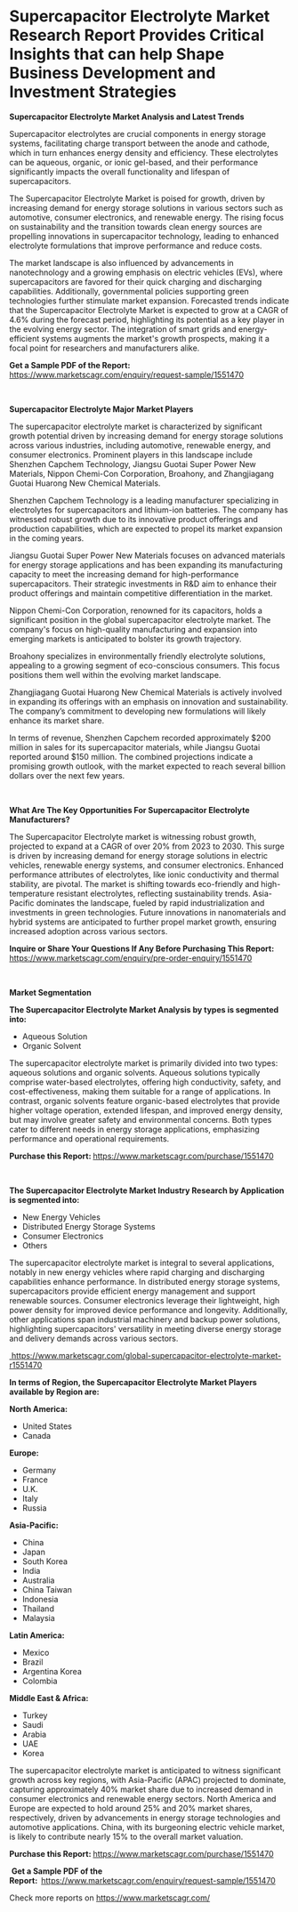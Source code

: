 <p><h1>Supercapacitor Electrolyte Market Research Report Provides Critical Insights that can help Shape Business Development and Investment Strategies</h1></p><p><strong>Supercapacitor Electrolyte Market Analysis and Latest Trends</strong></p>
<p><p>Supercapacitor electrolytes are crucial components in energy storage systems, facilitating charge transport between the anode and cathode, which in turn enhances energy density and efficiency. These electrolytes can be aqueous, organic, or ionic gel-based, and their performance significantly impacts the overall functionality and lifespan of supercapacitors. </p><p>The Supercapacitor Electrolyte Market is poised for growth, driven by increasing demand for energy storage solutions in various sectors such as automotive, consumer electronics, and renewable energy. The rising focus on sustainability and the transition towards clean energy sources are propelling innovations in supercapacitor technology, leading to enhanced electrolyte formulations that improve performance and reduce costs. </p><p>The market landscape is also influenced by advancements in nanotechnology and a growing emphasis on electric vehicles (EVs), where supercapacitors are favored for their quick charging and discharging capabilities. Additionally, governmental policies supporting green technologies further stimulate market expansion. Forecasted trends indicate that the Supercapacitor Electrolyte Market is expected to grow at a CAGR of 4.6% during the forecast period, highlighting its potential as a key player in the evolving energy sector. The integration of smart grids and energy-efficient systems augments the market's growth prospects, making it a focal point for researchers and manufacturers alike.</p></p>
<p><strong>Get a Sample PDF of the Report:&nbsp;</strong> <a href="https://www.marketscagr.com/enquiry/request-sample/1551470?utm_campaign=2667&utm_medium=2&utm_source=Github&utm_content=ia&utm_term=31032025&utm_id=supercapacitor-electrolyte">https://www.marketscagr.com/enquiry/request-sample/1551470</a></p>
<p>&nbsp;</p>
<p><strong>Supercapacitor Electrolyte Major Market Players</strong></p>
<p><p>The supercapacitor electrolyte market is characterized by significant growth potential driven by increasing demand for energy storage solutions across various industries, including automotive, renewable energy, and consumer electronics. Prominent players in this landscape include Shenzhen Capchem Technology, Jiangsu Guotai Super Power New Materials, Nippon Chemi-Con Corporation, Broahony, and Zhangjiagang Guotai Huarong New Chemical Materials.</p><p>Shenzhen Capchem Technology is a leading manufacturer specializing in electrolytes for supercapacitors and lithium-ion batteries. The company has witnessed robust growth due to its innovative product offerings and production capabilities, which are expected to propel its market expansion in the coming years.</p><p>Jiangsu Guotai Super Power New Materials focuses on advanced materials for energy storage applications and has been expanding its manufacturing capacity to meet the increasing demand for high-performance supercapacitors. Their strategic investments in R&D aim to enhance their product offerings and maintain competitive differentiation in the market.</p><p>Nippon Chemi-Con Corporation, renowned for its capacitors, holds a significant position in the global supercapacitor electrolyte market. The company's focus on high-quality manufacturing and expansion into emerging markets is anticipated to bolster its growth trajectory.</p><p>Broahony specializes in environmentally friendly electrolyte solutions, appealing to a growing segment of eco-conscious consumers. This focus positions them well within the evolving market landscape.</p><p>Zhangjiagang Guotai Huarong New Chemical Materials is actively involved in expanding its offerings with an emphasis on innovation and sustainability. The company’s commitment to developing new formulations will likely enhance its market share.</p><p>In terms of revenue, Shenzhen Capchem recorded approximately $200 million in sales for its supercapacitor materials, while Jiangsu Guotai reported around $150 million. The combined projections indicate a promising growth outlook, with the market expected to reach several billion dollars over the next few years.</p></p>
<p>&nbsp;</p>
<p><strong>What Are The Key Opportunities For Supercapacitor Electrolyte Manufacturers?</strong></p>
<p><p>The Supercapacitor Electrolyte market is witnessing robust growth, projected to expand at a CAGR of over 20% from 2023 to 2030. This surge is driven by increasing demand for energy storage solutions in electric vehicles, renewable energy systems, and consumer electronics. Enhanced performance attributes of electrolytes, like ionic conductivity and thermal stability, are pivotal. The market is shifting towards eco-friendly and high-temperature resistant electrolytes, reflecting sustainability trends. Asia-Pacific dominates the landscape, fueled by rapid industrialization and investments in green technologies. Future innovations in nanomaterials and hybrid systems are anticipated to further propel market growth, ensuring increased adoption across various sectors.</p></p>
<p><strong>Inquire or Share Your Questions If Any Before Purchasing This Report:</strong> <a href="https://www.marketscagr.com/enquiry/pre-order-enquiry/1551470?utm_campaign=2667&utm_medium=2&utm_source=Github&utm_content=ia&utm_term=31032025&utm_id=supercapacitor-electrolyte">https://www.marketscagr.com/enquiry/pre-order-enquiry/1551470</a></p>
<p>&nbsp;</p>
<p><strong>Market Segmentation</strong></p>
<p><strong>The Supercapacitor Electrolyte Market Analysis by types is segmented into:</strong></p>
<p><ul><li>Aqueous Solution</li><li>Organic Solvent</li></ul></p>
<p><p>The supercapacitor electrolyte market is primarily divided into two types: aqueous solutions and organic solvents. Aqueous solutions typically comprise water-based electrolytes, offering high conductivity, safety, and cost-effectiveness, making them suitable for a range of applications. In contrast, organic solvents feature organic-based electrolytes that provide higher voltage operation, extended lifespan, and improved energy density, but may involve greater safety and environmental concerns. Both types cater to different needs in energy storage applications, emphasizing performance and operational requirements.</p></p>
<p><strong>Purchase this Report:&nbsp;</strong><a href="https://www.marketscagr.com/purchase/1551470?utm_campaign=2667&utm_medium=2&utm_source=Github&utm_content=ia&utm_term=31032025&utm_id=supercapacitor-electrolyte">https://www.marketscagr.com/purchase/1551470</a></p>
<p>&nbsp;</p>
<p><strong>The Supercapacitor Electrolyte Market Industry Research by Application is segmented into:</strong></p>
<p><ul><li>New Energy Vehicles</li><li>Distributed Energy Storage Systems</li><li>Consumer Electronics</li><li>Others</li></ul></p>
<p><p>The supercapacitor electrolyte market is integral to several applications, notably in new energy vehicles where rapid charging and discharging capabilities enhance performance. In distributed energy storage systems, supercapacitors provide efficient energy management and support renewable sources. Consumer electronics leverage their lightweight, high power density for improved device performance and longevity. Additionally, other applications span industrial machinery and backup power solutions, highlighting supercapacitors' versatility in meeting diverse energy storage and delivery demands across various sectors.</p></p>
<p><a href="https://www.marketscagr.com/global-supercapacitor-electrolyte-market-r1551470?utm_campaign=2667&utm_medium=2&utm_source=Github&utm_content=ia&utm_term=31032025&utm_id=supercapacitor-electrolyte">&nbsp;https://www.marketscagr.com/global-supercapacitor-electrolyte-market-r1551470</a></p>
<p><strong>In terms of Region, the Supercapacitor Electrolyte Market Players available by Region are:</strong></p>
<p>
    <p> <strong> North America: </strong>
        <ul>
            <li>United States</li>
            <li>Canada</li>
        </ul>
        </p> 
    <p> <strong> Europe: </strong>
        <ul>
            <li>Germany</li>
            <li>France</li>
            <li>U.K.</li>
            <li>Italy</li>
            <li>Russia</li>
        </ul>
        </p> 
    <p> <strong> Asia-Pacific: </strong>
        <ul>
            <li>China</li>
            <li>Japan</li>
            <li>South Korea</li>
            <li>India</li>
            <li>Australia</li>
            <li>China Taiwan</li>
            <li>Indonesia</li>
            <li>Thailand</li>
            <li>Malaysia</li>
        </ul>
        </p> 
    <p> <strong> Latin America: </strong>
        <ul>
            <li>Mexico</li>
            <li>Brazil</li>
            <li>Argentina Korea</li>
            <li>Colombia</li>
        </ul>
        </p> 
    <p> <strong> Middle East & Africa: </strong>
        <ul>
            <li>Turkey</li>
            <li>Saudi</li>
            <li>Arabia</li>
            <li>UAE</li>
            <li>Korea</li>
        </ul>
    </p>
    </p>
<p><p>The supercapacitor electrolyte market is anticipated to witness significant growth across key regions, with Asia-Pacific (APAC) projected to dominate, capturing approximately 40% market share due to increased demand in consumer electronics and renewable energy sectors. North America and Europe are expected to hold around 25% and 20% market shares, respectively, driven by advancements in energy storage technologies and automotive applications. China, with its burgeoning electric vehicle market, is likely to contribute nearly 15% to the overall market valuation.</p></p>
<p><strong>Purchase this Report: </strong><a href="https://www.marketscagr.com/purchase/1551470?utm_campaign=2667&utm_medium=2&utm_source=Github&utm_content=ia&utm_term=31032025&utm_id=supercapacitor-electrolyte">https://www.marketscagr.com/purchase/1551470</a></p>
<p>&nbsp;<strong>Get a Sample PDF of the Report:&nbsp;&nbsp;</strong><a href="https://www.marketscagr.com/enquiry/request-sample/1551470?utm_campaign=2667&utm_medium=2&utm_source=Github&utm_content=ia&utm_term=31032025&utm_id=supercapacitor-electrolyte">https://www.marketscagr.com/enquiry/request-sample/1551470</a></p>
<p><strong></strong></p>
<p>Check more reports on <a href="https://www.marketscagr.com/?utm_campaign=2667&utm_medium=2&utm_source=Github&utm_content=ia&utm_term=31032025&utm_id=supercapacitor-electrolyte">https://www.marketscagr.com/</a></p>